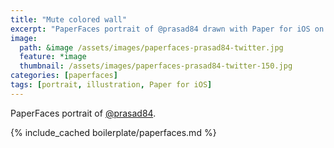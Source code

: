 ```yaml
---
title: "Mute colored wall"
excerpt: "PaperFaces portrait of @prasad84 drawn with Paper for iOS on an iPad."
image: 
  path: &image /assets/images/paperfaces-prasad84-twitter.jpg 
  feature: *image
  thumbnail: /assets/images/paperfaces-prasad84-twitter-150.jpg
categories: [paperfaces]
tags: [portrait, illustration, Paper for iOS]
---
```


PaperFaces portrait of [@prasad84](https://twitter.com/prasad84).

{% include_cached boilerplate/paperfaces.md %}
